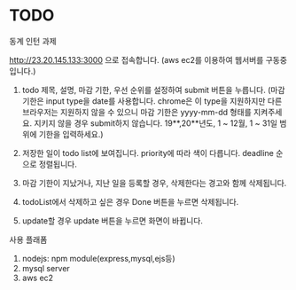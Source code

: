 # TODO
동계 인턴 과제



http://23.20.145.133:3000 으로 접속합니다.
(aws ec2를 이용하여 웹서버를 구동중입니다.)

1. todo 제목, 설명, 마감 기한, 우선 순위를 설정하여 submit 버튼을 누릅니다.
(마감 기한은 input type을 date를 사용합니다. chrome은 이 type을 지원하지만 다른 브라우저는 지원하지 않을 수 있으니  마감 기한은 yyyy-mm-dd 형태를 지켜주세요. 지키지 않을 경우 submit하지 않습니다. 19**,20**년도, 1 ~ 12월, 1 ~ 31일 범위에 기한을 입력하세요.)

2. 저장한 일이 todo list에 보여집니다. priority에 따라 색이 다릅니다. deadline 순으로 정렬됩니다.

3. 마감 기한이 지났거나, 지난 일을 등록할 경우, 삭제한다는 경고와 함께 삭제됩니다.

4. todoList에서 삭제하고 싶은 경우 Done 버튼을 누르면 삭제됩니다.

5. update할 경우 update 버튼을 누르면 화면이 바뀝니다. 



사용 플래폼 
1. nodejs: npm module(express,mysql,ejs등)
2. mysql server 
3. aws ec2 
